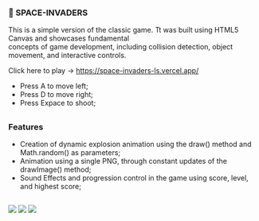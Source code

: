 ### 🚀 SPACE-INVADERS

This is a simple version of the classic game. Tt was built using HTML5 Canvas and showcases fundamental <br/>
concepts of game development, including collision detection, object movement, and interactive controls. <br/>

Click here to play -> https://space-invaders-ls.vercel.app/

- Press A to move left;
- Press D to move right;
- Press Expace to shoot;

##

### Features

- Creation of dynamic explosion animation using the draw() method and Math.random() as parameters;
- Animation using a single PNG, through constant updates of the drawImage() method;
- Sound Effects and progression control in the game using score, level, and highest score;

##

<div> 
    <img src="https://img.shields.io/badge/HTML-%23E34F26.svg?logo=html5&logoColor=white">
    <img src="https://img.shields.io/badge/JavaScript-F7DF1E?logo=javascript&logoColor=000">
    <img src="https://img.shields.io/badge/CSS-1572B6?logo=css3&logoColor=fff">
</div>
